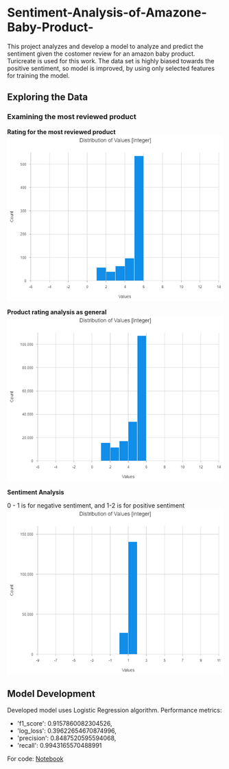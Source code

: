 # Sentiment-Analysis-of-Amazone-Baby-Product-
 This project analyzes and develop a model to analyze and predict the sentiment given the costomer review for an amazon baby product. Turicreate is used for this work. The data set is highly biased towards the positive sentiment, so model is improved, by using only selected features for training the model.

## Exploring the Data
### Examining the most reviewed product

**Rating for the most reviewed product**
<img src="/visualization1.png?raw=true"/>

**Product rating analysis as general**
<img src="/visualization2.png?raw=true"/>

**Sentiment Analysis**

0 - 1 is for negative sentiment, and 1-2 is for positive sentiment
<img src="/visualization3.png?raw=true"/>


## Model Development

Developed model uses Logistic Regression algorithm. 
Performance metrics:
* 'f1_score': 0.9157860082304526,
* 'log_loss': 0.39622654670874996,
* 'precision': 0.8487520595594068,
* 'recall': 0.9943165570488991


For code: [Notebook](https://github.com/MuafiraThasni/Sentiment-Analysis-of-Amazone-Baby-Product-/blob/main/sentiment_analysis_baby_products.ipynb)
